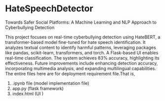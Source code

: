 # HateSpeechDetector
Towards Safer Social Platforms: A Machine Learning and NLP Approach to Cyberbullying Detection

This project focuses on real-time cyberbullying detection using HateBERT, a transformer-based model fine-tuned for hate speech identification. It analyzes textual content to identify harmful patterns, leveraging packages like pandas, scikit-learn, transformers, and torch. A Flask-based UI enables real-time classification. The system achieves 83% accuracy, highlighting its effectiveness. Future improvements include enhancing detection accuracy, incorporating multimedia analysis, and expanding multilingual capabilities.
The entire files here are for deployment requirement file.That is,
1. .ipynb file (model implementation file)
2. app.py (flask framework)
3. index.html (UI )

